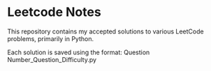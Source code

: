 # Leetcode Notes

This repository contains my accepted solutions to various LeetCode problems, primarily in Python. 


Each solution is saved using the format: Question Number_Question_Difficulty.py







